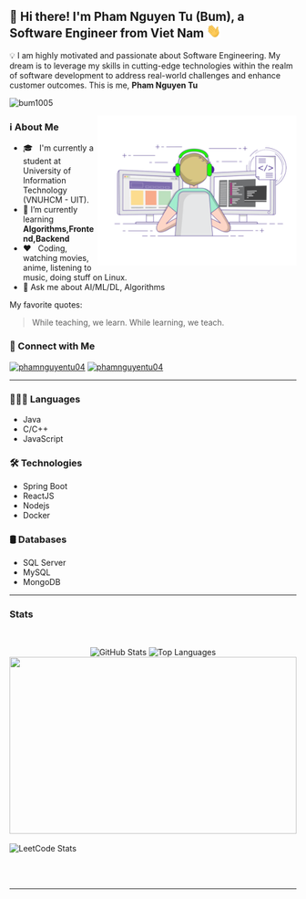 ## 🌱 Hi there! I'm Pham Nguyen Tu (Bum), a Software Engineer from Viet Nam <img src="/Handwave.gif" width="25"> 



💡 I am highly motivated and passionate about Software Engineering. My dream is to leverage my skills in cutting-edge technologies within the realm of software development to address real-world challenges and enhance customer outcomes. This is me, **Pham Nguyen Tu**


<p align="left"> <img src="https://komarev.com/ghpvc/?username=bum1005&label=Profile%20views&color=0e75b6&style=flat" alt="bum1005" /> </p>


<img align="right" alt="GIF" src="./Progamming.gif" width="350"/>


### ℹ️ About Me
- 🎓 &nbsp; I'm currently a student at University of Information Technology (VNUHCM - UIT).
- 🔭 I’m currently learning **Algorithms,Frontend,Backend**
- ❤️ &nbsp; Coding, watching movies, anime, listening to music, doing stuff on Linux.
- 💬 Ask me about AI/ML/DL, Algorithms

My favorite quotes:
> While teaching, we learn. While learning, we teach.


### 🤝 Connect with Me
<p align="left">
<a href="https://www.facebook.com/phamnguyentu04/" target="blank"><img align="center" src="https://raw.githubusercontent.com/rahuldkjain/github-profile-readme-generator/master/src/images/icons/Social/facebook.svg" alt="phamnguyentu04" height="30" width="40" /></a>
<a href="https://linkedin.com/in/phamnguyentu04" target="blank"><img align="center" src="https://raw.githubusercontent.com/rahuldkjain/github-profile-readme-generator/master/src/images/icons/Social/linked-in-alt.svg" 
alt="phamnguyentu04" height="30" width="40" /></a>


<hr>  

### 👨🏼‍💻 Languages
- Java
- C/C++
- JavaScript

### 🛠 Technologies
- Spring Boot
- ReactJS 
- Nodejs
- Docker

### 🛢️ Databases
- SQL Server
- MySQL
- MongoDB
<hr>  

### Stats
<br>

<p align="center">
  <img height="197" src="https://github-readme-stats-bqhz.vercel.app/api?username=bum1005&show_icons=true&hide_border=true&theme=dracula&count_private=true" alt="GitHub Stats">
  <img height="197" src="https://github-readme-stats.vercel.app/api/top-langs/?username=bum1005&layout=donut&show_icons=true&hide_border=true&theme=dracula&count_private=true" alt="Top Languages">

  <img height="310" width="100%" src="https://github-readme-streak-stats.herokuapp.com?user=bum1005&hide_border=true&theme=dracula&border_radius=5&date_format=M%20j%5B%2C%20Y%5D">
 
  ![LeetCode Stats](https://leetcard.jacoblin.cool/bumer1005?theme=nord&font=Solway&ext=contest)
</p>


  

</p>
<br><br>






<hr>


